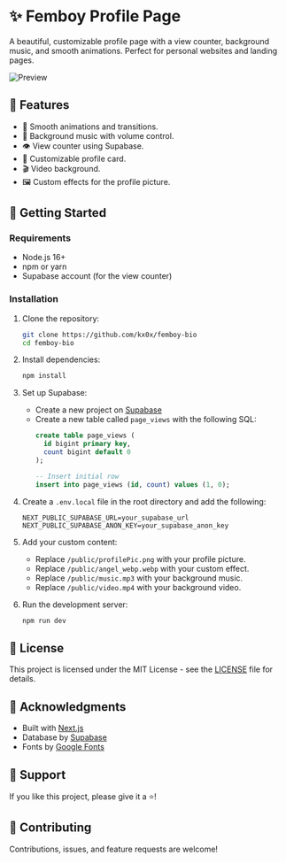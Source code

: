 # ✨ Femboy Profile Page

A beautiful, customizable profile page with a view counter, background music, and smooth animations. Perfect for personal websites and landing pages.

![Preview](https://s3.gifyu.com/images/bbTNw.gif)

## 🌟 Features

- 💫 Smooth animations and transitions.
- 🎵 Background music with volume control.
- 👁️ View counter using Supabase.
- 🎨 Customizable profile card.
- 🎬 Video background.
- 🖼️ Custom effects for the profile picture.

## 🚀 Getting Started

### Requirements

- Node.js 16+
- npm or yarn
- Supabase account (for the view counter)

### Installation

1. Clone the repository:
   ```sh
   git clone https://github.com/kx0x/femboy-bio
   cd femboy-bio
   ```

2. Install dependencies:
   ```sh
   npm install
   ```

3. Set up Supabase:
   - Create a new project on [Supabase](https://supabase.com)
   - Create a new table called `page_views` with the following SQL:
     ```sql
     create table page_views (
       id bigint primary key,
       count bigint default 0
     );
     
     -- Insert initial row
     insert into page_views (id, count) values (1, 0);
     ```

4. Create a `.env.local` file in the root directory and add the following:
   ```env
   NEXT_PUBLIC_SUPABASE_URL=your_supabase_url
   NEXT_PUBLIC_SUPABASE_ANON_KEY=your_supabase_anon_key
   ```

5. Add your custom content:
   - Replace `/public/profilePic.png` with your profile picture.
   - Replace `/public/angel_webp.webp` with your custom effect.
   - Replace `/public/music.mp3` with your background music.
   - Replace `/public/video.mp4` with your background video.

6. Run the development server:
   ```sh
   npm run dev
   ```

## 📝 License

This project is licensed under the MIT License - see the [LICENSE](LICENSE) file for details.

## 🙏 Acknowledgments

- Built with [Next.js](https://nextjs.org/)
- Database by [Supabase](https://supabase.com)
- Fonts by [Google Fonts](https://fonts.google.com)

## 💖 Support

If you like this project, please give it a ⭐️!

## 🤝 Contributing

Contributions, issues, and feature requests are welcome!

